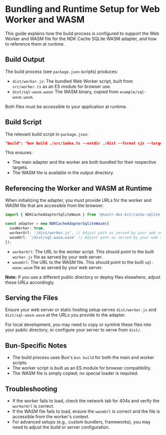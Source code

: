 # Bundling and Runtime Setup for Web Worker and WASM

This guide explains how the build process is configured to support the Web Worker and WASM file for the NDK Cache SQLite WASM adapter, and how to reference them at runtime.

## Build Output

The build process (see `package.json` scripts) produces:

- `dist/worker.js`: The bundled Web Worker script, built from `src/worker.ts` as an ES module for browser use.
- `dist/sql-wasm.wasm`: The WASM binary, copied from `example/sql-wasm.wasm`.

Both files must be accessible to your application at runtime.

## Build Script

The relevant build script in `package.json`:

```json
"build": "bun build ./src/index.ts --outdir ./dist --format cjs --target node && bun build ./src/index.ts --outfile ./dist/index.mjs --format esm --target browser && bun build ./src/worker.ts --outfile ./dist/worker.js --format esm --target browser && cp ./example/sql-wasm.wasm ./dist/sql-wasm.wasm"
```

This ensures:
- The main adapter and the worker are both bundled for their respective targets.
- The WASM file is available in the output directory.

## Referencing the Worker and WASM at Runtime

When initializing the adapter, you must provide URLs for the worker and WASM file that are accessible from the browser:

```typescript
import { NDKCacheAdapterSqliteWasm } from '@nostr-dev-kit/cache-sqlite-wasm';

const adapter = new NDKCacheAdapterSqliteWasm({
  useWorker: true,
  workerUrl: '/dist/worker.js', // Adjust path as served by your web server
  wasmUrl: '/dist/sql-wasm.wasm' // Adjust path as served by your web server
});
```

- `workerUrl`: The URL to the worker script. This should point to the built `worker.js` file as served by your web server.
- `wasmUrl`: The URL to the WASM file. This should point to the built `sql-wasm.wasm` file as served by your web server.

**Note:** If you use a different public directory or deploy files elsewhere, adjust these URLs accordingly.

## Serving the Files

Ensure your web server or static hosting setup serves `dist/worker.js` and `dist/sql-wasm.wasm` at the URLs you provide to the adapter.

For local development, you may need to copy or symlink these files into your public directory, or configure your server to serve from `dist/`.

## Bun-Specific Notes

- The build process uses Bun's `bun build` for both the main and worker scripts.
- The worker script is built as an ES module for browser compatibility.
- The WASM file is simply copied; no special loader is required.

## Troubleshooting

- If the worker fails to load, check the network tab for 404s and verify the `workerUrl` is correct.
- If the WASM file fails to load, ensure the `wasmUrl` is correct and the file is accessible from the worker's context.
- For advanced setups (e.g., custom bundlers, frameworks), you may need to adjust the build or server configuration.